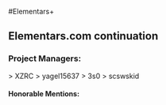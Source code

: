#Elementars+

## Elementars.com continuation

### Project Managers:
\> XZRC
\> yagel15637
\> 3s0
\> scswskid

#### Honorable Mentions:
